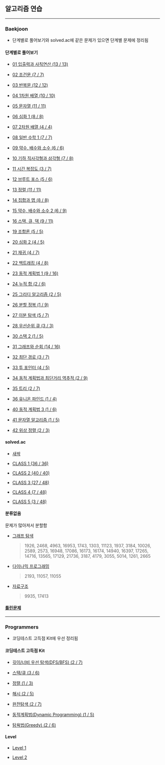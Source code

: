 ## 알고리즘 연습

---

### Baekjoon

- 단계별로 풀어보기와 solved.ac에 같은 문제가 있으면 단계별 문제에 정리됨

#### 단계별로 풀어보기

- [01 입출력과 사칙연산 (13 / 13)](https://github.com/hs96wings/Algorithm/blob/main/Baekjoon/단계별로%20풀어보기/01%20입출력과%20사칙연산.md)

- [02 조건문 (7 / 7)](https://github.com/hs96wings/Algorithm/blob/main/Baekjoon/단계별로%20풀어보기/02%20조건문.md)

- [03 반복문 (12 / 12)](https://github.com/hs96wings/Algorithm/blob/main/Baekjoon/단계별로%20풀어보기/03%20반복문.md)

- [04 1차원 배열 (10 / 10)](https://github.com/hs96wings/Algorithm/blob/main/Baekjoon/단계별로%20풀어보기/04%201차원%20배열.md)

- [05 문자열 (11 / 11)](https://github.com/hs96wings/Algorithm/blob/main/Baekjoon/단계별로%20풀어보기/05%20문자열.md)

- [06 심화 1 (8 / 8)](https://github.com/hs96wings/Algorithm/blob/main/Baekjoon/단계별로%20풀어보기/06%20심화%201.md)

- [07 2차원 배열 (4 / 4)](https://github.com/hs96wings/Algorithm/blob/main/Baekjoon/단계별로%20풀어보기/07%202차원%20배열.md)

- [08 일반 수학 1 (7 / 7)](https://github.com/hs96wings/Algorithm/blob/main/Baekjoon/단계별로%20풀어보기/08%20일반%20수학%201.md)

- [09 약수, 배수와 소수 (6 / 6)](https://github.com/hs96wings/Algorithm/blob/main/Baekjoon/단계별로%20풀어보기/09%20약수%2C%20배수와%20소수.md)

- [10 기하 직사각형과 삼각형 (7 / 8)](https://github.com/hs96wings/Algorithm/blob/main/Baekjoon/단계별로%20풀어보기/10%20기하%20직사각형과%20삼각형.md)

- [11 시간 복잡도 (3 / 7)](https://github.com/hs96wings/Algorithm/blob/main/Baekjoon/단계별로%20풀어보기/11%20시간%20복잡도.md)

- [12 브루트 포스 (5 / 6)](https://github.com/hs96wings/Algorithm/blob/main/Baekjoon/단계별로%20풀어보기/12%20브루트%20포스.md)

- [13 정렬 (11 / 11)](https://github.com/hs96wings/Algorithm/blob/main/Baekjoon/단계별로%20풀어보기/13%20정렬.md)

- [14 집합과 맵 (8 / 8)](https://github.com/hs96wings/Algorithm/blob/main/Baekjoon/단계별로%20풀어보기/14%20집합과%20맵.md)

- [15 약수, 배수와 소수 2 (6 / 9)](https://github.com/hs96wings/Algorithm/blob/main/Baekjoon/단계별로%20풀어보기/05%20약수%2C%20배수와%20소수%202.md)

- [16 스택, 큐, 덱 (9 / 11)](https://github.com/hs96wings/Algorithm/blob/main/Baekjoon/단계별로%20풀어보기/16%20스택%2C%20큐%2C%20덱.md)

- [19 조합론 (5 / 5)](https://github.com/hs96wings/Algorithm/blob/main/Baekjoon/단계별로%20풀어보기/19%20조합론.md)

- [20 심화 2 (4 / 5)](https://github.com/hs96wings/Algorithm/blob/main/Baekjoon/단계별로%20풀어보기/20%20심화%202.md)

- [21 재귀 (4 / 7)](https://github.com/hs96wings/Algorithm/blob/main/Baekjoon/단계별로%20풀어보기/21%20재귀.md)

- [22 백트래킹 (4 / 8)](https://github.com/hs96wings/Algorithm/blob/main/Baekjoon/단계별로%20풀어보기/22%20백트래킹.md)

- [23 동적 계획법 1 (9 / 16)](https://github.com/hs96wings/Algorithm/blob/main/Baekjoon/단계별로%20풀어보기/23%20동적%20계획법%201.md)

- [24 누적 합 (2 / 6)](https://github.com/hs96wings/Algorithm/blob/main/Baekjoon/단계별로%20풀어보기/24%20누적%20합.md)

- [25 그리디 알고리즘 (2 / 5)](https://github.com/hs96wings/Algorithm/blob/main/Baekjoon/단계별로%20풀어보기/25%20그리디%20알고리즘.md)

- [26 분할 정복 (1 / 9)](https://github.com/hs96wings/Algorithm/blob/main/Baekjoon/단계별로%20풀어보기/26%20분할%20정복.md)

- [27 이분 탐색 (5 / 7)](https://github.com/hs96wings/Algorithm/blob/main/Baekjoon/단계별로%20풀어보기/27%20이분%20탐색.md)

- [28 우선순위 큐 (3 / 3)](https://github.com/hs96wings/Algorithm/blob/main/Baekjoon/단계별로%20풀어보기/28%20우선순위%20큐.md)

- [30 스택 2 (1 / 5)](https://github.com/hs96wings/Algorithm/blob/main/Baekjoon/단계별로%20풀어보기/30%20스택%202.md)

- [31 그래프와 순회 (14 / 16)](https://github.com/hs96wings/Algorithm/blob/main/Baekjoon/단계별로%20풀어보기/31%20그래프와%20순회.md)

- [32 최단 경로 (3 / 7)](https://github.com/hs96wings/Algorithm/blob/main/Baekjoon/단계별로%20풀어보기/32%20최단%20경로.md)

- [33 투 포인터 (4 / 5)](https://github.com/hs96wings/Algorithm/blob/main/Baekjoon/단계별로%20풀어보기/33%20투%20포인터.md)

- [34 동적 계획법과 최단거리 역추적 (2 / 9)](https://github.com/hs96wings/Algorithm/blob/main/Baekjoon/단계별로%20풀어보기/34%20동적%20계획법과%20최단거리%20역추적.md)

- [35 트리 (2 / 7)](https://github.com/hs96wings/Algorithm/blob/main/Baekjoon/단계별로%20풀어보기/35%20트리.md)

- [36 유니온 파인드 (1 / 4)](https://github.com/hs96wings/Algorithm/blob/main/Baekjoon/단계별로%20풀어보기/36%20유니온%20파인드.md)

- [40 동적 계획법 3 (1 / 6)](https://github.com/hs96wings/Algorithm/blob/main/Baekjoon/단계별로%20풀어보기/40%20동적%20계획법%203.md)

- [41 문자열 알고리즘 (1 / 5)](https://github.com/hs96wings/Algorithm/blob/main/Baekjoon/단계별로%20풀어보기/41%20문자열%20알고리즘.md)

- [42 위상 정렬 (2 / 3)](https://github.com/hs96wings/Algorithm/blob/main/Baekjoon/단계별로%20풀어보기/42%20위상%20정렬.md)

#### solved.ac

- [새싹](https://github.com/hs96wings/Algorithm/blob/main/Baekjoon/solved.ac/새싹.md)

- [CLASS 1 (36 / 36)](https://github.com/hs96wings/Algorithm/blob/main/Baekjoon/solved.ac/CLASS%201.md)

- [CLASS 2 (40 / 40)](https://github.com/hs96wings/Algorithm/blob/main/Baekjoon/solved.ac/CLASS%202.md)

- [CLASS 3 (27 / 48)](https://github.com/hs96wings/Algorithm/blob/main/Baekjoon/solved.ac/CLASS%203.md)

- [CLASS 4 (7 / 48)](https://github.com/hs96wings/Algorithm/blob/main/Baekjoon/solved.ac/CLASS%204.md)

- [CLASS 5 (3 / 48)](https://github.com/hs96wings/Algorithm/blob/main/Baekjoon/solved.ac/CLASS%205.md)

#### 분류없음

문제가 많아져서 분할함

- [그래프 탐색](https://github.com/hs96wings/Algorithm/blob/main/Baekjoon/분류없음/그래프%20탐색.md)
  > 1926, 2468, 4963, 16953, 1743, 1303, 11123, 1937, 3184, 10026, 2589, 2573, 16948, 17086, 16173, 16174, 14940, 16397, 17265, 14716, 13565, 17129, 21736, 3187, 4179, 3055, 5014, 1261, 2665
- [다이나믹 프로그래밍](https://github.com/hs96wings/Algorithm/blob/main/Baekjoon/분류없음/다이나믹%20프로그래밍.md)
  > 2193, 11057, 11055
- [자료구조](https://github.com/hs96wings/Algorithm/blob/main/Baekjoon/분류없음/자료구조.md)
  > 9935, 17413

#### [틀린문제](https://github.com/hs96wings/Algorithm/blob/main/틀린문제.md)

---

### Programmers

- 코딩테스트 고득점 Kit에 우선 정리됨

#### 코딩테스트 고득점 Kit

- [깊이/너비 우선 탐색(DFS/BFS) (2 / 7)](https://github.com/hs96wings/Algorithm/blob/main/Programmers/코딩테스트%20고득점%20Kit/그래프%20탐색.md)

- [스택/큐 (3 / 6)](https://github.com/hs96wings/Algorithm/blob/main/Programmers/코딩테스트%20고득점%20Kit/스택%20큐.md)

- [정렬 (1 / 3)](https://github.com/hs96wings/Algorithm/blob/main/Programmers/코딩테스트%20고득점%20Kit/정렬.md)

- [해시 (2 / 5)](https://github.com/hs96wings/Algorithm/blob/main/Programmers/코딩테스트%20고득점%20Kit/해시.md)

- [완전탐색 (2 / 7)](https://github.com/hs96wings/Algorithm/blob/main/Programmers/코딩테스트%20고득점%20Kit/완전탐색.md)

- [동적계획법(Dynamic Programming) (1 / 5)](https://github.com/hs96wings/Algorithm/blob/main/Programmers/코딩테스트%20고득점%20Kit/동적계획법.md)

- [탐욕법(Greedy) (2 / 6)](https://github.com/hs96wings/Algorithm/blob/main/Programmers/코딩테스트%20고득점%20Kit/탐욕법.md)

#### Level

- [Level 1](https://github.com/hs96wings/Algorithm/blob/main/Programmers/Level%201.md)

- [Level 2](https://github.com/hs96wings/Algorithm/blob/main/Programmers/Level%202.md)
